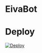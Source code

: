 # EivaBot
# Deploy 

[![Deploy](https://www.herokucdn.com/deploy/button.svg)](https://dashboard.heroku.com/new?template=https://github.com/TeamEiva/EivaBot)

 
